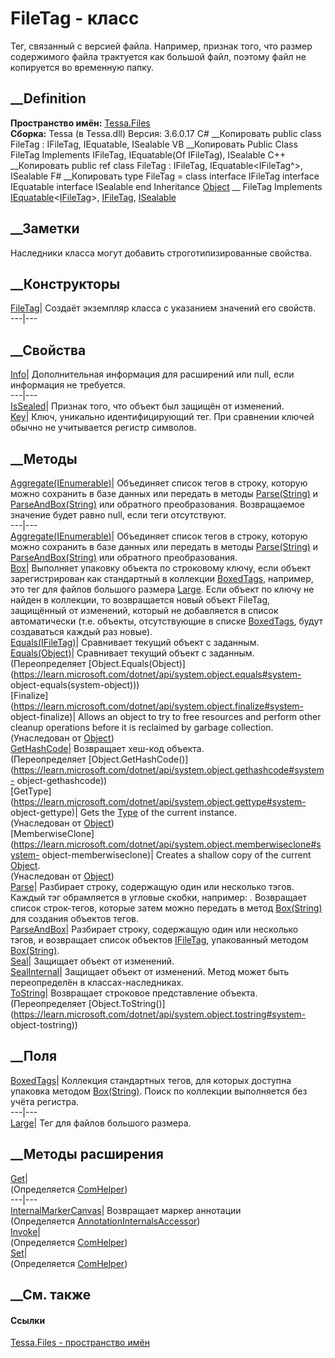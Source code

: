 # FileTag - класс
Тег, связанный с версией файла. Например, признак того, что размер содержимого
файла трактуется как большой файл, поэтому файл не копируется во временную
папку.
## __Definition
 **Пространство имён:** [Tessa.Files](N_Tessa_Files.htm)  
 **Сборка:** Tessa (в Tessa.dll) Версия: 3.6.0.17
C# __Копировать
     public class FileTag : IFileTag, IEquatable<IFileTag>, 
    	ISealable
VB __Копировать
     Public Class FileTag
    	Implements IFileTag, IEquatable(Of IFileTag), 
    	ISealable
C++ __Копировать
     public ref class FileTag : IFileTag, 
    	IEquatable<IFileTag^>, ISealable
F# __Копировать
     type FileTag = 
        class
            interface IFileTag
            interface IEquatable<IFileTag>
            interface ISealable
        end
Inheritance
    [Object](https://learn.microsoft.com/dotnet/api/system.object) __ FileTag
Implements
    [IEquatable](https://learn.microsoft.com/dotnet/api/system.iequatable-1)<[IFileTag](T_Tessa_Files_IFileTag.htm)>, [IFileTag](T_Tessa_Files_IFileTag.htm), [ISealable](T_Tessa_Platform_ISealable.htm)
##  __Заметки
Наследники класса могут добавить строготипизированные свойства.
## __Конструкторы
[FileTag](M_Tessa_Files_FileTag__ctor.htm)|  Создаёт экземпляр класса с
указанием значений его свойств.  
---|---  
## __Свойства
[Info](P_Tessa_Files_FileTag_Info.htm)| Дополнительная информация для
расширений или null, если информация не требуется.  
---|---  
[IsSealed](P_Tessa_Files_FileTag_IsSealed.htm)| Признак того, что объект был
защищён от изменений.  
[Key](P_Tessa_Files_FileTag_Key.htm)| Ключ, уникально идентифицирующий тег.
При сравнении ключей обычно не учитывается регистр символов.  
##  __Методы
[Aggregate(IEnumerable<String>)](M_Tessa_Files_FileTag_Aggregate.htm)|
Объединяет список тегов в строку, которую можно сохранить в базе данных или
передать в методы [Parse(String)](M_Tessa_Files_FileTag_Parse.htm) и
[ParseAndBox(String)](M_Tessa_Files_FileTag_ParseAndBox.htm) или обратного
преобразования. Возвращаемое значение будет равно null, если теги отсутствуют.  
---|---  
[Aggregate(IEnumerable<IFileTag>)](M_Tessa_Files_FileTag_Aggregate_1.htm)|
Объединяет список тегов в строку, которую можно сохранить в базе данных или
передать в методы [Parse(String)](M_Tessa_Files_FileTag_Parse.htm) и
[ParseAndBox(String)](M_Tessa_Files_FileTag_ParseAndBox.htm) или обратного
преобразования.  
[Box](M_Tessa_Files_FileTag_Box.htm)|  Выполняет упаковку объекта по
строковому ключу, если объект зарегистрирован как стандартный в коллекции
[BoxedTags](F_Tessa_Files_FileTag_BoxedTags.htm), например, это тег для файлов
большого размера [Large](F_Tessa_Files_FileTag_Large.htm). Если объект по
ключу не найден в коллекции, то возвращается новый объект FileTag, защищённый
от изменений, который не добавляется в список автоматически (т.е. объекты,
отсутствующие в списке [BoxedTags](F_Tessa_Files_FileTag_BoxedTags.htm), будут
создаваться каждый раз новые).  
[Equals(IFileTag)](M_Tessa_Files_FileTag_Equals_1.htm)| Сравнивает текущий
объект с заданным.  
[Equals(Object)](M_Tessa_Files_FileTag_Equals.htm)| Сравнивает текущий объект
с заданным.  
(Переопределяет
[Object.Equals(Object)](https://learn.microsoft.com/dotnet/api/system.object.equals#system-
object-equals\(system-object\)))  
[Finalize](https://learn.microsoft.com/dotnet/api/system.object.finalize#system-
object-finalize)| Allows an object to try to free resources and perform other
cleanup operations before it is reclaimed by garbage collection.  
(Унаследован от
[Object](https://learn.microsoft.com/dotnet/api/system.object))  
[GetHashCode](M_Tessa_Files_FileTag_GetHashCode.htm)| Возвращает хеш-код
объекта.  
(Переопределяет
[Object.GetHashCode()](https://learn.microsoft.com/dotnet/api/system.object.gethashcode#system-
object-gethashcode))  
[GetType](https://learn.microsoft.com/dotnet/api/system.object.gettype#system-
object-gettype)| Gets the
[Type](https://learn.microsoft.com/dotnet/api/system.type) of the current
instance.  
(Унаследован от
[Object](https://learn.microsoft.com/dotnet/api/system.object))  
[MemberwiseClone](https://learn.microsoft.com/dotnet/api/system.object.memberwiseclone#system-
object-memberwiseclone)| Creates a shallow copy of the current
[Object](https://learn.microsoft.com/dotnet/api/system.object).  
(Унаследован от
[Object](https://learn.microsoft.com/dotnet/api/system.object))  
[Parse](M_Tessa_Files_FileTag_Parse.htm)|  Разбирает строку, содержащую один
или несколько тэгов. Каждый тэг обрамляется в угловые скобки, например:
<tag1><tag2>. Возвращает список строк-тегов, которые затем можно передать в
метод [Box(String)](M_Tessa_Files_FileTag_Box.htm) для создания объектов
тегов.  
[ParseAndBox](M_Tessa_Files_FileTag_ParseAndBox.htm)|  Разбирает строку,
содержащую один или несколько тэгов, и возвращает список объектов
[IFileTag](T_Tessa_Files_IFileTag.htm), упакованный методом
[Box(String)](M_Tessa_Files_FileTag_Box.htm).  
[Seal](M_Tessa_Files_FileTag_Seal.htm)| Защищает объект от изменений.  
[SealInternal](M_Tessa_Files_FileTag_SealInternal.htm)|
Защищает объект от изменений.
Метод может быть переопределён в классах-наследниках.  
[ToString](M_Tessa_Files_FileTag_ToString.htm)| Возвращает строковое
представление объекта.  
(Переопределяет
[Object.ToString()](https://learn.microsoft.com/dotnet/api/system.object.tostring#system-
object-tostring))  
##  __Поля
[BoxedTags](F_Tessa_Files_FileTag_BoxedTags.htm)|  Коллекция стандартных
тегов, для которых доступна упаковка методом
[Box(String)](M_Tessa_Files_FileTag_Box.htm). Поиск по коллекции выполняется
без учёта регистра.  
---|---  
[Large](F_Tessa_Files_FileTag_Large.htm)|  Тег для файлов большого размера.  
## __Методы расширения
[Get](M_Tessa_Extensions_Default_Client_EDS_ComHelper_Get.htm)|  
(Определяется
[ComHelper](T_Tessa_Extensions_Default_Client_EDS_ComHelper.htm))  
---|---  
[InternalMarkerCanvas](M_Tessa_UI_Views_Charting_Annotations_AnnotationInternalsAccessor_InternalMarkerCanvas.htm)|
Возвращает маркер аннотации  
(Определяется
[AnnotationInternalsAccessor](T_Tessa_UI_Views_Charting_Annotations_AnnotationInternalsAccessor.htm))  
[Invoke](M_Tessa_Extensions_Default_Client_EDS_ComHelper_Invoke.htm)|  
(Определяется
[ComHelper](T_Tessa_Extensions_Default_Client_EDS_ComHelper.htm))  
[Set](M_Tessa_Extensions_Default_Client_EDS_ComHelper_Set.htm)|  
(Определяется
[ComHelper](T_Tessa_Extensions_Default_Client_EDS_ComHelper.htm))  
##  __См. также
#### Ссылки
[Tessa.Files - пространство имён](N_Tessa_Files.htm)
